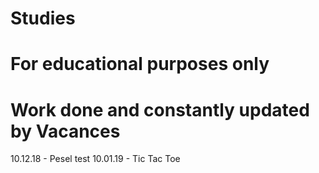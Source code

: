# Studies
# For educational purposes only
# Work done and constantly updated by Vacances
10.12.18 - Pesel test
10.01.19 - Tic Tac Toe
